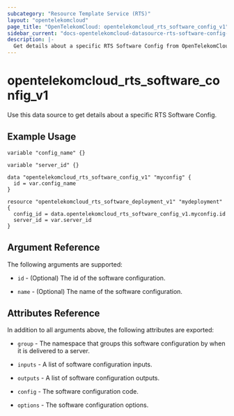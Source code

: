 ```yaml
---
subcategory: "Resource Template Service (RTS)"
layout: "opentelekomcloud"
page_title: "OpenTelekomCloud: opentelekomcloud_rts_software_config_v1"
sidebar_current: "docs-opentelekomcloud-datasource-rts-software-config-v1"
description: |-
  Get details about a specific RTS Software Config from OpenTelekomCloud
---
```


# opentelekomcloud_rts_software_config_v1

Use this data source to get details about a specific RTS Software Config.

## Example Usage


```hcl
variable "config_name" {}

variable "server_id" {}

data "opentelekomcloud_rts_software_config_v1" "myconfig" {
  id = var.config_name
}

resource "opentelekomcloud_rts_software_deployment_v1" "mydeployment" {
  config_id = data.opentelekomcloud_rts_software_config_v1.myconfig.id
  server_id = var.server_id
}
```

## Argument Reference

The following arguments are supported:

* `id` - (Optional) The id of the software configuration.

* `name` - (Optional) The name of the software configuration.

## Attributes Reference

In addition to all arguments above, the following attributes are exported:

* `group` - The namespace that groups this software configuration by when it is delivered to a server.

* `inputs` -  A list of software configuration inputs.

* `outputs` - A list of software configuration outputs.

* `config` - The software configuration code.

* `options` - The software configuration options.

